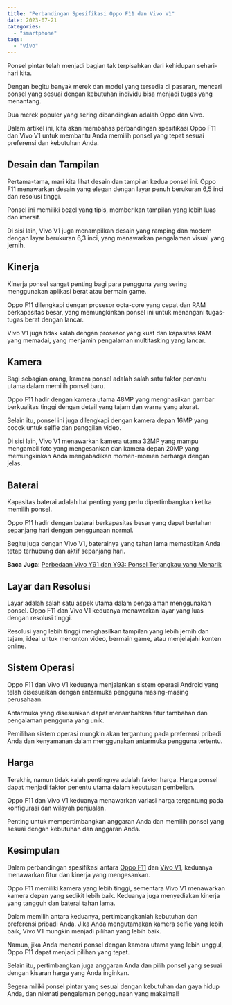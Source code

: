 ```yaml
---
title: "Perbandingan Spesifikasi Oppo F11 dan Vivo V1"
date: 2023-07-21
categories: 
  - "smartphone"
tags: 
  - "vivo"
---
```


Ponsel pintar telah menjadi bagian tak terpisahkan dari kehidupan sehari-hari kita.

Dengan begitu banyak merek dan model yang tersedia di pasaran, mencari ponsel yang sesuai dengan kebutuhan individu bisa menjadi tugas yang menantang.

Dua merek populer yang sering dibandingkan adalah Oppo dan Vivo.

Dalam artikel ini, kita akan membahas perbandingan spesifikasi Oppo F11 dan Vivo V1 untuk membantu Anda memilih ponsel yang tepat sesuai preferensi dan kebutuhan Anda.

## **Desain dan Tampilan**

Pertama-tama, mari kita lihat desain dan tampilan kedua ponsel ini. Oppo F11 menawarkan desain yang elegan dengan layar penuh berukuran 6,5 inci dan resolusi tinggi.

Ponsel ini memiliki bezel yang tipis, memberikan tampilan yang lebih luas dan imersif.

Di sisi lain, Vivo V1 juga menampilkan desain yang ramping dan modern dengan layar berukuran 6,3 inci, yang menawarkan pengalaman visual yang jernih.

## **Kinerja**

Kinerja ponsel sangat penting bagi para pengguna yang sering menggunakan aplikasi berat atau bermain game.

Oppo F11 dilengkapi dengan prosesor octa-core yang cepat dan RAM berkapasitas besar, yang memungkinkan ponsel ini untuk menangani tugas-tugas berat dengan lancar.

Vivo V1 juga tidak kalah dengan prosesor yang kuat dan kapasitas RAM yang memadai, yang menjamin pengalaman multitasking yang lancar.

## **Kamera**

Bagi sebagian orang, kamera ponsel adalah salah satu faktor penentu utama dalam memilih ponsel baru.

Oppo F11 hadir dengan kamera utama 48MP yang menghasilkan gambar berkualitas tinggi dengan detail yang tajam dan warna yang akurat.

Selain itu, ponsel ini juga dilengkapi dengan kamera depan 16MP yang cocok untuk selfie dan panggilan video.

Di sisi lain, Vivo V1 menawarkan kamera utama 32MP yang mampu mengambil foto yang mengesankan dan kamera depan 20MP yang memungkinkan Anda mengabadikan momen-momen berharga dengan jelas.

## **Baterai**

Kapasitas baterai adalah hal penting yang perlu dipertimbangkan ketika memilih ponsel.

Oppo F11 hadir dengan baterai berkapasitas besar yang dapat bertahan sepanjang hari dengan penggunaan normal.

Begitu juga dengan Vivo V1, baterainya yang tahan lama memastikan Anda tetap terhubung dan aktif sepanjang hari.

**Baca Juga**: [Perbedaan Vivo Y91 dan Y93: Ponsel Terjangkau yang Menarik](https://ajiekusumadhany.com/perbedaan-vivo-y91-dan-y93-ponsel-terjangkau-yang-menarik/)

## **Layar dan Resolusi**

Layar adalah salah satu aspek utama dalam pengalaman menggunakan ponsel. Oppo F11 dan Vivo V1 keduanya menawarkan layar yang luas dengan resolusi tinggi.

Resolusi yang lebih tinggi menghasilkan tampilan yang lebih jernih dan tajam, ideal untuk menonton video, bermain game, atau menjelajahi konten online.

## **Sistem Operasi**

Oppo F11 dan Vivo V1 keduanya menjalankan sistem operasi Android yang telah disesuaikan dengan antarmuka pengguna masing-masing perusahaan.

Antarmuka yang disesuaikan dapat menambahkan fitur tambahan dan pengalaman pengguna yang unik.

Pemilihan sistem operasi mungkin akan tergantung pada preferensi pribadi Anda dan kenyamanan dalam menggunakan antarmuka pengguna tertentu.

## **Harga**

Terakhir, namun tidak kalah pentingnya adalah faktor harga. Harga ponsel dapat menjadi faktor penentu utama dalam keputusan pembelian.

Oppo F11 dan Vivo V1 keduanya menawarkan variasi harga tergantung pada konfigurasi dan wilayah penjualan.

Penting untuk mempertimbangkan anggaran Anda dan memilih ponsel yang sesuai dengan kebutuhan dan anggaran Anda.

## **Kesimpulan**

Dalam perbandingan spesifikasi antara [Oppo F11](https://www.gsmarena.com/oppo_f11-9617.php) dan [Vivo V1](https://www.gsmarena.com/vivo_v1-7522.php), keduanya menawarkan fitur dan kinerja yang mengesankan.

Oppo F11 memiliki kamera yang lebih tinggi, sementara Vivo V1 menawarkan kamera depan yang sedikit lebih baik. Keduanya juga menyediakan kinerja yang tangguh dan baterai tahan lama.

Dalam memilih antara keduanya, pertimbangkanlah kebutuhan dan preferensi pribadi Anda. Jika Anda mengutamakan kamera selfie yang lebih baik, Vivo V1 mungkin menjadi pilihan yang lebih baik.

Namun, jika Anda mencari ponsel dengan kamera utama yang lebih unggul, Oppo F11 dapat menjadi pilihan yang tepat.

Selain itu, pertimbangkan juga anggaran Anda dan pilih ponsel yang sesuai dengan kisaran harga yang Anda inginkan.

Segera miliki ponsel pintar yang sesuai dengan kebutuhan dan gaya hidup Anda, dan nikmati pengalaman penggunaan yang maksimal!
